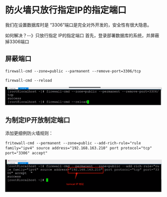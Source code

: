 # 防火墙只放行指定IP的指定端口
我们在设置数据库时是 “3306”端口是完全对外开发的，安全性有很大隐患。

如何解决？--》只放行指定 IP的指定端口
首先，登录部署数据库的系统，并屏蔽掉3306端口
## 屏蔽端口
```terminal
firewall-cmd --zone=public --parmanent --remove-port=3306/tcp
```

```terminal
firewall-cmd --reload
```

![](media/16182823101342/16182824033835.png)

## 为制定IP开放制定端口
添加更细例防火墙规则：

```terminal
fritewall-cmd --permanent --zone=public --add-rich-rule="rule family="ipv4" source address="192.168.163.210" port protocol="tcp" port="3306" accept"
```
![](media/16182823101342/16182825133128.png)
